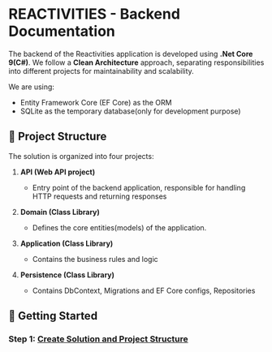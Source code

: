 # REACTIVITIES - Backend Documentation
The backend of the Reactivities application is developed using **.Net Core 9(C#)**. We follow a **Clean Architecture** approach, separating responsibilities into different projects for maintainability and scalability.


We are using:
- Entity Framework Core (EF Core) as the ORM
- SQLite as the temporary database(only for development purpose)

## :open_file_folder: Project Structure
The solution is organized into four projects:

1. **API (Web API project)**
   - Entry point of the backend application, responsible for handling HTTP requests and returning responses
   
2. **Domain (Class Library)**
   - Defines the core entities(models) of the application.

3. **Application (Class Library)**
   - Contains the business rules and logic
  
4. **Persistence (Class Library)**
   - Contains DbContext, Migrations and EF Core configs, Repositories
  
## :rocket: Getting Started

### Step 1: [Create Solution and Project Structure](https://github.com/DeadpoolDebugger/Reactivities/blob/main/wiki/Backend/S1_project_solution.md)
